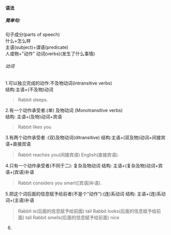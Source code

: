 #### 语法

##### 简单句:

句子成分(parts of speech)  
什么+怎么样  
主语(subject)+谓语(predicate)  
人或物+"动作" 动词(verbs)(发生了什么事情)

###### 动词

1.可以独立完成的动作:不及物动词(intransitive verbs)  
结构:主语+(不及物)动词

> Rabbit sleeps.

2.有一个动作承受者:(单) 及物动词 (Monotransitive verbs)  
结构: 主语+(及物)动词+宾语

> Rabbit likes you

3.有两个动作承受者 :(双)及物动词(ditransitive)
结构:主语+(双及物)动词+间接宾语+直接宾语

> Rabbit reaches you(间接宾语) English(直接宾语).

4.只有一个动作承受者(不同于二): 复杂及物动词
结构: 主语+(复杂及物)动词+宾语+(宾语)补语

> Rabbit considers you smart([宾语]补语).

5.把这个词后面的信息赋予给前者(不是个"动作"):(连)系动词
结构: 主语+(连)系动词+(主语)补语

> Rabbit is(后面的信息赋予给前面) tall
> Rabbit looks(后面的信息赋予给前面) tall
> Rabbit smells(后面的信息赋予给前面) nice

6.
